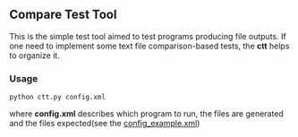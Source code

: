 ## Compare Test Tool
This is the simple test tool aimed to test programs producing file outputs. If one need to implement some text file comparison-based tests, the **ctt** helps to organize it.

### Usage
```
python ctt.py config.xml
```
where **config.xml** describes which program to run, the files are generated and the files expected(see the [config_example.xml](https://github.com/fourier/ctt/blob/master/config_example.xml))
